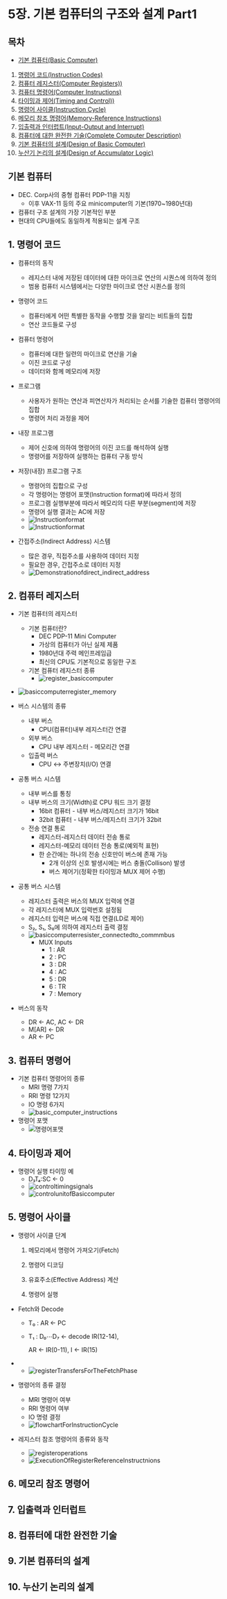 # 5장. 기본 컴퓨터의 구조와 설계 Part1

[CSA2021 컴퓨터시스템구조 제 5 장 Part 1-1]: https://www.youtube.com/watch?v=vSnpYzCuwVY&amp;list=PLc8fQ-m7b1hCHTT7VH2oo0Ng7Et096dYc&amp;index=10
[CSA2021 컴퓨터시스템구조 제 5 장 Part 1-2]: https://www.youtube.com/watch?v=T2oKxvinK84&amp;list=PLc8fQ-m7b1hCHTT7VH2oo0Ng7Et096dYc&amp;index=11

## 목차

- [기본 컴퓨터(Basic Computer)](#기본-컴퓨터)
1. [명령어 코드(Instruction Codes)](#1-명령어-코드)
2. [컴퓨터 레지스터(Computer Registers))](#2-컴퓨터-레지스터)
3. [컴퓨터 명령어(Computer Instructions)](#3-컴퓨터-명령어)
4. [타이밍과 제어(Timing and Control))](#4-타이밍과-제어)
5. [명령어 사이클(Instruction Cycle)](#5-명령어-사이클)
6. [메모리 참조 명령어(Memory-Reference Instructions)](#6-메모리-참조-명령어)
7. [입출력과 인터럽트(Input-Output and Interrupt)](#7-입출력과-인터럽트)
8. [컴퓨터에 대한 완전한 기술(Complete Computer Description)](#8-컴퓨터에-대한-완전한-기술)
9. [기본 컴퓨터의 설계(Design of Basic Computer)](#9-기본-컴퓨터의-설계)
10. [누산기 논리의 설계(Design of Accumulator Logic)](#10-누산기-논리의-설계)

## 기본 컴퓨터

- DEC. Corp사의 중형 컴퓨터 PDP-11을 지칭
  - 이후 VAX-11 등의 주요 minicomputer의 기본(1970~1980년대)
- 컴퓨터 구조 설계의 가장 기본적인 부분
- 현대의 CPU들에도 동일하게 적용되는 설계 구조

## 1. 명령어 코드

- 컴퓨터의 동작
  
  - 레지스터 내에 저장된 데이터에 대한 마이크로 연산의 시퀀스에 의하여 정의
  - 범용 컴퓨터 시스템에서는 다양한 마이크로 연산 시퀀스를 정의

- 명령어 코드
  
  - 컴퓨터에게 어떤 특별한 동작을 수행할 것을 알리는 비트들의 집합
  - 연산 코드들로 구성

- 컴퓨터 명령어
  
  - 컴퓨터에 대한 일련의 마이크로 연산을 기술
  - 이진 코드로 구성
  - 데이터와 함께 메모리에 저장

- 프로그램
  
  - 사용자가 원하는 연산과 피연산자가 처리되는 순서를 기술한 컴퓨터 명령어의 집합
  - 명령어 처리 과정을 제어

- 내장 프로그램
  
  - 제어 신호에 의하여 명령어의 이진 코드를 해석하여 실행
  - 명령어를 저장하여 실행하는 컴퓨터 구동 방식

- 저장(내장) 프로그램 구조
  
  - 명령어의 집합으로 구성
  - 각 명령어는 명령어 포맷(Instruction format)에 따라서 정의
  - 프로그램 실행부분에 따라서 메모리의 다른 부분(segment)에 저장
  - 명령어 실행 결과는 AC에 저장
  - ![Instructionformat](md-images/Instructionformat.PNG)
  - ![Instructionformat](md-images/Instructionformat2.PNG)

- 간접주소(Indirect Address) 시스템
  
  - 많은 경우, 직접주소를 사용하여 데이터 지정
  - 필요한 경우, 간접주소로 데이터 지정
  - ![Demonstrationofdirect_indirect_address](md-images/Demonstrationofdirect_indirect_address.PNG)

## 

## 2. 컴퓨터 레지스터

- 기본 컴퓨터의 레지스터
  
  - 기본 컴퓨터란?
    - DEC PDP-11 Mini Computer
    - 가상의 컴퓨터가 아닌 실제 제품
    - 1980년대 주력 메인프레임급
    - 최신의 CPU도 기본적으로 동일한 구조
  - 기본 컴퓨터 레지스터 종류
    - ![register_basiccomputer](md-images/register_basiccomputer.PNG)

- ![basiccomputerregister_memory](md-images/basiccomputerregister_memory.PNG)

- 버스 시스템의 종류
  
  - 내부 버스
    - CPU(컴퓨터)내부 레지스터간 연결
  - 외부 버스
    - CPU 내부 레지스터 - 메모리간 연결
  - 입출력 버스
    - CPU ↔ 주변장치(I/O) 연결

- 공통 버스 시스템
  
  - 내부 버스를 통칭
  - 내부 버스의 크기(Width)로 CPU 워드 크기 결정
    - 16bit 컴퓨터 - 내부 버스/레지스터 크기가 16bit
    - 32bit 컴퓨터 - 내부 버스/레지스터 크기가 32bit
  - 전송 연결 통로
    - 레지스터-레지스터 데이터 전송 통로
    - 레지스터-메모리 데이터 전송 통로(예외적 표현)
    - 한 순간에는 하나의 전송 신호만이 버스에 존재 가능
      - 2개 이상의 신호 발생시에는 버스 충돌(Collison) 발생
      - 버스 제어기(정확한 타이밍과 MUX 제어 수행)

- 공통 버스 시스템
  
  - 레지스터 출력은 버스의 MUX 입력에 연결
  - 각 레지스터에 MUX 입력번호 설정됨
  - 레지스터 입력은 버스에 직접 연결(LD로 제어)
  - S₂, S₁, S₀에 의하여 레지스터 출력 결정
  - ![basiccomputerresister_connectedto_commmbus](md-images/basiccomputerresister_connectedto_commmbus.PNG)
    - MUX Inputs
      - 1 : AR
      - 2 : PC
      - 3 : DR
      - 4 : AC
      - 5 : DR
      - 6 : TR
      - 7 : Memory

- 버스의 동작
  
  - DR <- AC, AC <- DR
  - M[AR] <- DR
  - AR <- PC

## 3. 컴퓨터 명령어

- 기본 컴퓨터 명령어의 종류
  - MRI 명령 7가지
  - RRI 명령 12가지
  - IO 명령 6가지
  - ![basic_computer_instructions](md-images/basic_computer_instructions.png)
- 명령어 포맷
  - ![명령어포맷](md-images/명령어포맷.PNG)

## 

## 4. 타이밍과 제어

- 명령어 실행 타이밍 예
  - D₃T₄:SC <- 0
  - ![controltimingsignals](md-images/controltimingsignals.PNG)
  - ![controlunitofBasiccomputer](md-images/controlunitofBasiccomputer.PNG)

## 

## 5. 명령어 사이클

- 명령어 사이클 단계
  
  1. 메모리에서 명령어 가져오기(Fetch)
  
  2. 명령어 디코딩
  
  3. 유효주소(Effective Address) 계산
  
  4. 명령어 실행

- Fetch와 Decode
  
  - T₀ : AR <- PC
  
  - T₁ : D₀⋯D₇ <- decode IR(12-14),
    
    AR <- IR(0-11), I <- IR(15)  

- - ![registerTransfersForTheFetchPhase](md-images/registerTransfersForTheFetchPhase.png)

- 명령어의 종류 결정
  
  - MRI 명령어 여부
  - RRI 명령어 여부
  - IO 명령 결정
  - ![flowchartForInstructionCycle](md-images/flowchartForInstructionCycle.png)

- 레지스터 참조 명령어의 종류와 동작
  
  - ![registeroperations](md-images/registeroperations.PNG)
  - ![ExecutionOfRegisterReferenceInstructnions](md-images/ExecutionOfRegisterReferenceInstructnions.png)

## 6. 메모리 참조 명령어

## 7. 입출력과 인터럽트

## 8. 컴퓨터에 대한 완전한 기술

## 9. 기본 컴퓨터의 설계

## 10. 누산기 논리의 설계
